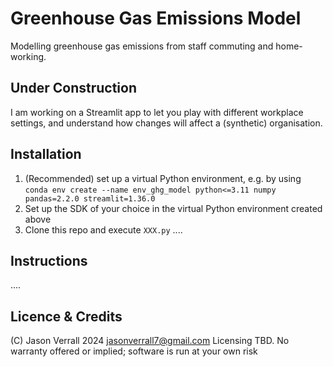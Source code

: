 # Greenhouse Gas Emissions Model
Modelling greenhouse gas emissions from staff commuting and home-working.

## Under Construction
I am working on a Streamlit app to let you play with different workplace settings, and understand how changes will affect a (synthetic) organisation.

## Installation
1. (Recommended) set up a virtual Python environment, e.g. by using `conda env create --name env_ghg_model python<=3.11 numpy pandas=2.2.0 streamlit=1.36.0`
2. Set up the SDK of your choice in the virtual Python environment created above 
3. Clone this repo and execute `XXX.py` ....

## Instructions
....

## Licence & Credits
(C) Jason Verrall 2024 jasonverrall7@gmail.com
Licensing TBD. No warranty offered or implied; software is run at your own risk
